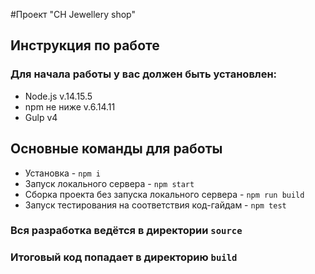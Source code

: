 #Проект "CH Jewellery shop"
## Инструкция по работе
### Для начала работы у вас должен быть установлен:
* Node.js v.14.15.5
* npm не ниже v.6.14.11
* Gulp v4
## Основные команды для работы
* Установка - `npm i`
* Запуск локального сервера - `npm start`
* Сборка проекта без запуска локального сервера - `npm run build`
* Запуск тестирования на соответствия код-гайдам - `npm test`

### Вся разработка ведётся в директории `source`
### Итоговый код попадает в директорию `build`
